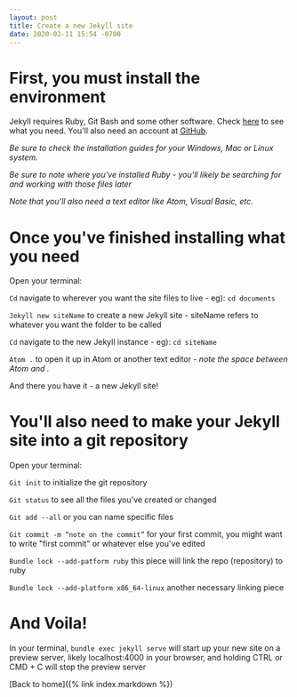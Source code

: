 ```yaml
---
layout: post
title: Create a new Jekyll site
date: 2020-02-11 15:54 -0700
---
```

# First, you must install the environment
Jekyll requires Ruby, Git Bash and some other software. Check [here](https://jekyllrb.com/docs/installation/) to see what you need. You'll also need an account at [GitHub](https://github.com/).

*Be sure to check the installation guides for your Windows, Mac or Linux system.*

*Be sure to note where you've installed Ruby - you'll likely be searching for and working with those files later*

*Note that you'll also need a text editor like Atom, Visual Basic, etc.*

# Once you've finished installing what you need
Open your terminal:

`Cd` navigate to wherever you want the site files to live - eg): `cd documents`

`Jekyll new siteName` to create a new Jekyll site - siteName refers to whatever you want the folder to be called

`Cd` navigate to the new Jekyll instance - eg): `cd siteName`

`Atom .` to open it up in Atom or another text editor - *note the space between Atom and .*

And there you have it - a new Jekyll site!

# You'll also need to make your Jekyll site into a git repository

Open your terminal:

`Git init` to initialize the git repository

`Git status` to see all the files you've created or changed

`Git add --all` or you can name specific files

`Git commit -m “note on the commit”` for your first commit, you might want to write "first commit" or whatever else you've edited

`Bundle lock --add-patform ruby` this piece will link the repo (repository) to ruby

`Bundle lock --add-platform x86_64-linux` another necessary linking piece

# And Voila!
In your terminal, `bundle exec jekyll serve` will start up your new site on a preview server, likely localhost:4000 in your browser, and
holding CTRL or CMD + C will stop the preview server

[Back to home]({% link index.markdown %})
